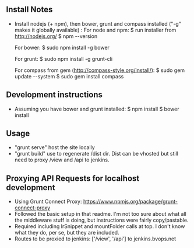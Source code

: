 ## Install Notes
- Install nodejs (+ npm), then bower, grunt and compass installed ("-g" makes it globally available) :
	For node and npm:
	$ run installer from http://nodejs.org/
	$ npm --version
	
	For bower:
	$ sudo npm install -g bower
	
	For grunt:
	$ sudo npm install -g grunt-cli

	For compass from gem (http://compass-style.org/install/):
	$ sudo gem update --system
	$ sudo gem install compass

## Development instructions
- Assuming you have bower and grunt installed:
	$ npm install
	$ bower install

## Usage
- "grunt serve" host the site locally
- "grunt build" use to regenerate /dist dir. Dist can be vhosted but still need to proxy /view and /api to jenkins.

## Proxying API Requests for localhost development
- Using Grunt Connect Proxy: https://www.npmjs.org/package/grunt-connect-proxy
- Followed the basic setup in that readme. I'm not too sure about what all the middleware stuff is doing, but instructions were fairly copy/pastable. 
- Required including lrSnippet and mountFolder calls at top. I don't know what they do, per se, but they are included.
- Routes to be proxied to jenkins: ['/view', '/api'] to jenkins.bvops.net